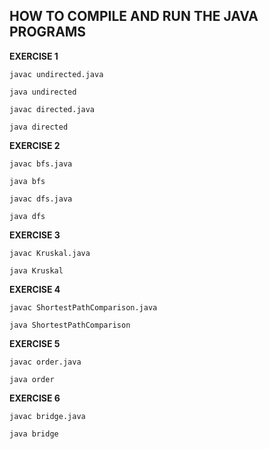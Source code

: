 ## HOW TO COMPILE AND RUN THE JAVA PROGRAMS 

**EXERCISE 1**

`javac undirected.java`

`java undirected`

`javac directed.java`

`java directed`

**EXERCISE 2**

`javac bfs.java`

`java bfs`

`javac dfs.java`

`java dfs`

**EXERCISE 3**

`javac Kruskal.java`

`java Kruskal`


**EXERCISE 4**

`javac ShortestPathComparison.java`

`java ShortestPathComparison`


**EXERCISE 5**

`javac order.java`

`java order`

**EXERCISE 6**

`javac bridge.java`

`java bridge`


